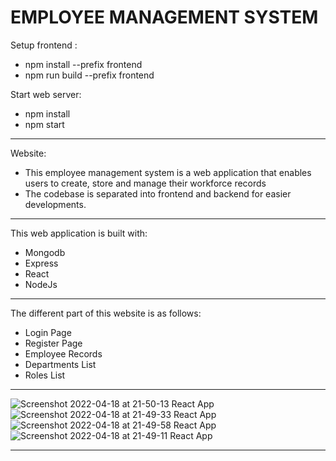 # EMPLOYEE MANAGEMENT SYSTEM

Setup frontend :

- npm install --prefix frontend
- npm run build --prefix frontend

Start web server:

- npm install
- npm start

---

Website:

- This employee management system is a web application that enables users to create, store and manage their workforce records
- The codebase is separated into frontend and backend for easier developments.

---

This web application is built with:

- Mongodb
- Express
- React
- NodeJs

---

The different part of this website is as follows:

- Login Page
- Register Page
- Employee Records
- Departments List
- Roles List

---

![Screenshot 2022-04-18 at 21-50-13 React App](https://user-images.githubusercontent.com/83209197/163836580-cbaad084-6ac6-4b0f-bea0-33ddd7ec4dd8.png)
![Screenshot 2022-04-18 at 21-49-33 React App](https://user-images.githubusercontent.com/83209197/163836591-512e672c-175f-46ef-8cc3-a0d258f1c574.png)
![Screenshot 2022-04-18 at 21-49-58 React App](https://user-images.githubusercontent.com/83209197/163836569-10062931-91e6-47a8-b258-13ad0aa474a9.png)
![Screenshot 2022-04-18 at 21-49-11 React App](https://user-images.githubusercontent.com/83209197/163836589-60f506e5-0381-433e-8288-42a2572d8e95.png)

---
